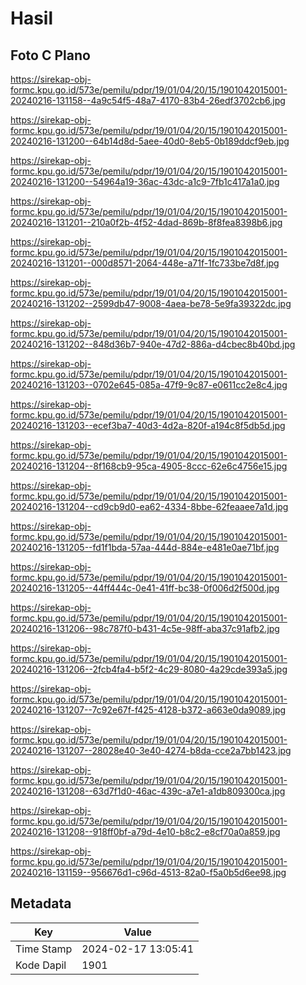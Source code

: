 # Hasil

## Foto C Plano

https://sirekap-obj-formc.kpu.go.id/573e/pemilu/pdpr/19/01/04/20/15/1901042015001-20240216-131158--4a9c54f5-48a7-4170-83b4-26edf3702cb6.jpg

https://sirekap-obj-formc.kpu.go.id/573e/pemilu/pdpr/19/01/04/20/15/1901042015001-20240216-131200--64b14d8d-5aee-40d0-8eb5-0b189ddcf9eb.jpg

https://sirekap-obj-formc.kpu.go.id/573e/pemilu/pdpr/19/01/04/20/15/1901042015001-20240216-131200--54964a19-36ac-43dc-a1c9-7fb1c417a1a0.jpg

https://sirekap-obj-formc.kpu.go.id/573e/pemilu/pdpr/19/01/04/20/15/1901042015001-20240216-131201--210a0f2b-4f52-4dad-869b-8f8fea8398b6.jpg

https://sirekap-obj-formc.kpu.go.id/573e/pemilu/pdpr/19/01/04/20/15/1901042015001-20240216-131201--000d8571-2064-448e-a71f-1fc733be7d8f.jpg

https://sirekap-obj-formc.kpu.go.id/573e/pemilu/pdpr/19/01/04/20/15/1901042015001-20240216-131202--2599db47-9008-4aea-be78-5e9fa39322dc.jpg

https://sirekap-obj-formc.kpu.go.id/573e/pemilu/pdpr/19/01/04/20/15/1901042015001-20240216-131202--848d36b7-940e-47d2-886a-d4cbec8b40bd.jpg

https://sirekap-obj-formc.kpu.go.id/573e/pemilu/pdpr/19/01/04/20/15/1901042015001-20240216-131203--0702e645-085a-47f9-9c87-e0611cc2e8c4.jpg

https://sirekap-obj-formc.kpu.go.id/573e/pemilu/pdpr/19/01/04/20/15/1901042015001-20240216-131203--ecef3ba7-40d3-4d2a-820f-a194c8f5db5d.jpg

https://sirekap-obj-formc.kpu.go.id/573e/pemilu/pdpr/19/01/04/20/15/1901042015001-20240216-131204--8f168cb9-95ca-4905-8ccc-62e6c4756e15.jpg

https://sirekap-obj-formc.kpu.go.id/573e/pemilu/pdpr/19/01/04/20/15/1901042015001-20240216-131204--cd9cb9d0-ea62-4334-8bbe-62feaaee7a1d.jpg

https://sirekap-obj-formc.kpu.go.id/573e/pemilu/pdpr/19/01/04/20/15/1901042015001-20240216-131205--fd1f1bda-57aa-444d-884e-e481e0ae71bf.jpg

https://sirekap-obj-formc.kpu.go.id/573e/pemilu/pdpr/19/01/04/20/15/1901042015001-20240216-131205--44ff444c-0e41-41ff-bc38-0f006d2f500d.jpg

https://sirekap-obj-formc.kpu.go.id/573e/pemilu/pdpr/19/01/04/20/15/1901042015001-20240216-131206--98c787f0-b431-4c5e-98ff-aba37c91afb2.jpg

https://sirekap-obj-formc.kpu.go.id/573e/pemilu/pdpr/19/01/04/20/15/1901042015001-20240216-131206--2fcb4fa4-b5f2-4c29-8080-4a29cde393a5.jpg

https://sirekap-obj-formc.kpu.go.id/573e/pemilu/pdpr/19/01/04/20/15/1901042015001-20240216-131207--7c92e67f-f425-4128-b372-a663e0da9089.jpg

https://sirekap-obj-formc.kpu.go.id/573e/pemilu/pdpr/19/01/04/20/15/1901042015001-20240216-131207--28028e40-3e40-4274-b8da-cce2a7bb1423.jpg

https://sirekap-obj-formc.kpu.go.id/573e/pemilu/pdpr/19/01/04/20/15/1901042015001-20240216-131208--63d7f1d0-46ac-439c-a7e1-a1db809300ca.jpg

https://sirekap-obj-formc.kpu.go.id/573e/pemilu/pdpr/19/01/04/20/15/1901042015001-20240216-131208--918ff0bf-a79d-4e10-b8c2-e8cf70a0a859.jpg

https://sirekap-obj-formc.kpu.go.id/573e/pemilu/pdpr/19/01/04/20/15/1901042015001-20240216-131159--956676d1-c96d-4513-82a0-f5a0b5d6ee98.jpg


## Metadata

| Key        | Value               |
| ---------- | ------------------- |
| Time Stamp | 2024-02-17 13:05:41 |
| Kode Dapil | 1901                |



